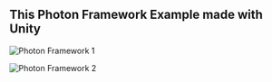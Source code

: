 ## This Photon Framework Example made with Unity

![Photon Framework 1]([https://github.com/kayayakup/SuperMario_Unity/blob/master/Assets/Graphics/Mario%201.PNG?raw=true](https://drive.google.com/file/d/1BOygdlVoZXKMHSDJ482PGWllaYm9Vjiu/view?usp=sharing))

![Photon Framework 2]([https://github.com/kayayakup/SuperMario_Unity/blob/master/Assets/Graphics/Mario%202.PNG?raw=true](https://drive.google.com/file/d/1w_lvDblA-SfW58fLIqLglbw7Ijn7GnEt/view?usp=sharing)https://drive.google.com/file/d/1w_lvDblA-SfW58fLIqLglbw7Ijn7GnEt/view?usp=sharing)
